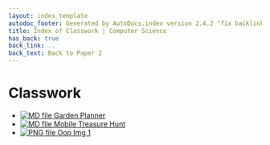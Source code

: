 ```yaml
---
layout: index_template
autodoc_footer: Generated by AutoDocs.index version 2.4.2 "fix backlink text" ⓒ Starwort, 2020
title: Index of Classwork | Computer Science
has_back: true
back_link: ..
back_text: Back to Paper 2
---
```


# **Classwork**

- [![MD file](https://img.icons8.com/windows/512/03dac6/regular-document.png) Garden Planner](./garden_planner.html)
- [![MD file](https://img.icons8.com/windows/512/03dac6/regular-document.png) Mobile Treasure Hunt](./mobile_treasure_hunt.html)
- [![PNG file](https://img.icons8.com/windows/512/03dac6/image-document.png) Oop Img 1](./oop_img_1.png)
